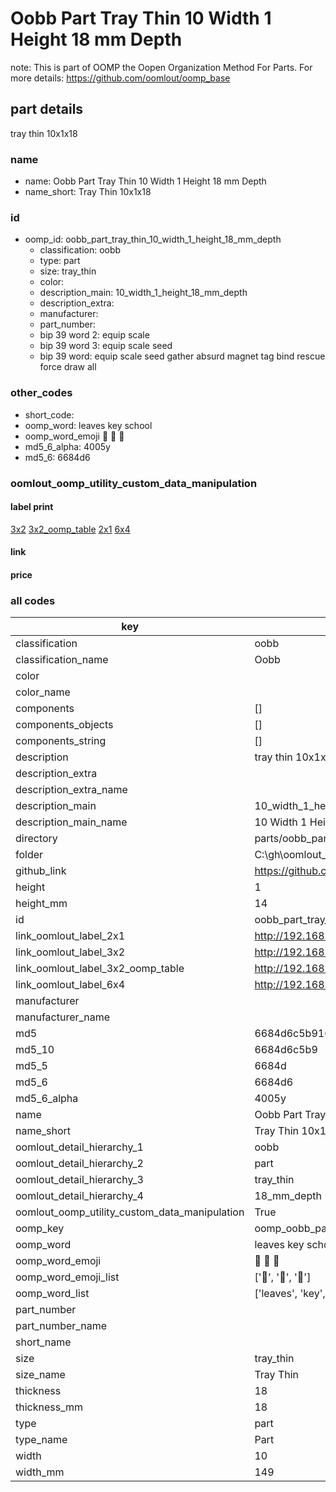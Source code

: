 # Oobb Part Tray Thin 10 Width 1 Height 18 mm Depth  

note: This is part of OOMP the Oopen Organization Method For Parts. For more details: https://github.com/oomlout/oomp_base

##  part details
  



tray thin 10x1x18



### name
* name: Oobb Part Tray Thin 10 Width 1 Height 18 mm Depth
* name_short: Tray Thin 10x1x18 
### id
* oomp_id: oobb_part_tray_thin_10_width_1_height_18_mm_depth
  * classification: oobb
  * type: part
  * size: tray_thin
  * color: 
  * description_main: 10_width_1_height_18_mm_depth
  * description_extra: 
  * manufacturer: 
  * part_number: 
  * bip 39 word 2: equip scale
  * bip 39 word 3: equip scale seed
  * bip 39 word: equip scale seed gather absurd magnet tag bind rescue force draw all

### other_codes
* short_code: 
* oomp_word: leaves key school
* oomp_word_emoji :leaves: :key: :school:
* md5_6_alpha: 4005y
* md5_6: 6684d6






### oomlout_oomp_utility_custom_data_manipulation
#### label print
[3x2](http://192.168.1.245:1112/?label=oomp%204005y)
[3x2_oomp_table](http://192.168.1.108:1112/?label=oomp%204005y)
[2x1](http://192.168.1.242:1112/?label=oomp%204005y)
[6x4](http://192.168.1.55:1112/?label=oomp%204005y)    

#### link

                              

#### price







### all codes 
| key | value |  
| --- | --- |  
| classification | oobb |  
| classification_name | Oobb |  
| color |  |  
| color_name |  |  
| components | [] |  
| components_objects | [] |  
| components_string | [] |  
| description | tray thin 10x1x18 |  
| description_extra |  |  
| description_extra_name |  |  
| description_main | 10_width_1_height_18_mm_depth |  
| description_main_name | 10 Width 1 Height 18 mm Depth |  
| directory | parts/oobb_part_tray_thin_10_width_1_height_18_mm_depth |  
| folder | C:\gh\oomlout_oobb_version_4_generated_parts\things\oobb_part_tray_thin_10_width_1_height_18_mm_depth |  
| github_link | https://github.com/oomlout/oomlout_oomp_part_src/tree/main/parts/oobb_part_tray_thin_10_width_1_height_18_mm_depth |  
| height | 1 |  
| height_mm | 14 |  
| id | oobb_part_tray_thin_10_width_1_height_18_mm_depth |  
| link_oomlout_label_2x1 | http://192.168.1.242:1112/?label=oomp%204005y |  
| link_oomlout_label_3x2 | http://192.168.1.245:1112/?label=oomp%204005y |  
| link_oomlout_label_3x2_oomp_table | http://192.168.1.108:1112/?label=oomp%204005y |  
| link_oomlout_label_6x4 | http://192.168.1.55:1112/?label=oomp%204005y |  
| manufacturer |  |  
| manufacturer_name |  |  
| md5 | 6684d6c5b9165ba61780860785f00261 |  
| md5_10 | 6684d6c5b9 |  
| md5_5 | 6684d |  
| md5_6 | 6684d6 |  
| md5_6_alpha | 4005y |  
| name | Oobb Part Tray Thin 10 Width 1 Height 18 mm Depth |  
| name_short | Tray Thin 10x1x18  |  
| oomlout_detail_hierarchy_1 | oobb |  
| oomlout_detail_hierarchy_2 | part |  
| oomlout_detail_hierarchy_3 | tray_thin |  
| oomlout_detail_hierarchy_4 | 18_mm_depth |  
| oomlout_oomp_utility_custom_data_manipulation | True |  
| oomp_key | oomp_oobb_part_tray_thin_10_width_1_height_18_mm_depth |  
| oomp_word | leaves key school |  
| oomp_word_emoji | :leaves: :key: :school: |  
| oomp_word_emoji_list | [':leaves:', ':key:', ':school:'] |  
| oomp_word_list | ['leaves', 'key', 'school'] |  
| part_number |  |  
| part_number_name |  |  
| short_name |  |  
| size | tray_thin |  
| size_name | Tray Thin |  
| thickness | 18 |  
| thickness_mm | 18 |  
| type | part |  
| type_name | Part |  
| width | 10 |  
| width_mm | 149 |  
